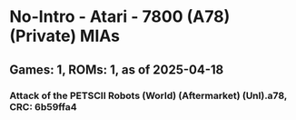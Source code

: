 # No-Intro - Atari - 7800 (A78) (Private) MIAs
## Games: 1, ROMs: 1, as of 2025-04-18

### Attack of the PETSCII Robots (World) (Aftermarket) (Unl).a78, CRC: 6b59ffa4
